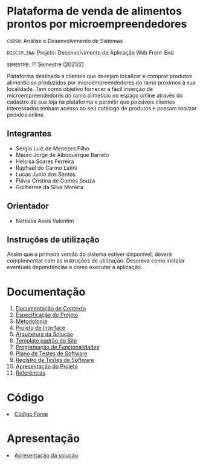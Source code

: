 # Plataforma de venda de alimentos prontos por microempreendedores

`CURSO`: Análise e Desenvolvimento de Sistemas

`DISCIPLINA`: Projeto: Desenvolvimento de Aplicação Web Front-End

`SEMESTRE`: 1º Semestre (2021/2)

Plataforma destinada a clientes que desejam localizar e comprar produtos alimentícios produzidos por microempreendedores do ramo próximos à sua localidade. Tem como objetivo fornecer a fácil inserção de microempreendedores do ramo alimetício no espaço online através do cadastro de sua loja na plataforma e permitir que possíveis clientes interessados tenham acesso ao seu catálogo de produtos e possam realizar pedidos online.

## Integrantes

* Sérgio Luiz de Menezes Filho
* Mauro Jorge de Albuquerque Barreto
* Heloisa Soares Ferreira
* Raphael do Carmo Latini
* Lucas Junio dos Santos
* Flávia Cristina de Gomes Souza
* Guilherme da Silva Moreira

## Orientador

* Nathalia Assis Valentim

## Instruções de utilização

Assim que a primeira versão do sistema estiver disponível, deverá complementar com as instruções de utilização. Descreva como instalar eventuais dependências e como executar a aplicação.

# Documentação

<ol>
<li><a href="docs/01-Documentação de Contexto.md"> Documentação de Contexto</a></li>
<li><a href="docs/02-Especificação do Projeto.md"> Especificação do Projeto</a></li>
<li><a href="docs/03-Metodologia.md"> Metodologia</a></li>
<li><a href="docs/04-Projeto de Interface.md"> Projeto de Interface</a></li>
<li><a href="docs/05-Arquitetura da Solução.md"> Arquitetura da Solução</a></li>
<li><a href="docs/06-Template padrão do Site.md"> Template padrão do Site</a></li>
<li><a href="docs/07-Programação de Funcionalidades.md"> Programação de Funcionalidades</a></li>
<li><a href="docs/08-Plano de Testes de Software.md"> Plano de Testes de Software</a></li>
<li><a href="docs/09-Registro de Testes de Software.md"> Registro de Testes de Software</a></li>
<li><a href="docs/10-Apresentação do Projeto.md"> Apresentação do Projeto</a></li>
<li><a href="docs/11-Referências.md"> Referências</a></li>
</ol>

# Código

<li><a href="src/README.md"> Código Fonte</a></li>

# Apresentação

<li><a href="presentation/README.md"> Apresentação da solução</a></li>
